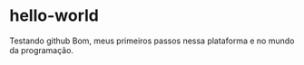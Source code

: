 # hello-world
Testando github
Bom, meus primeiros passos nessa plataforma e no mundo da programação.
